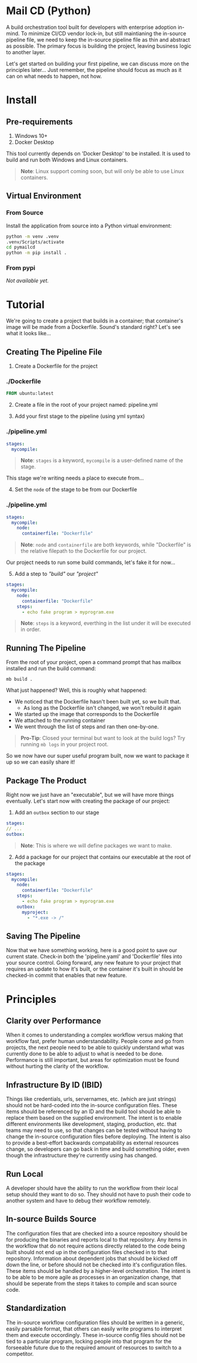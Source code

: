Mail CD (Python)
================

A build orchestration tool built for developers with enterprise adoption in-mind.
To minimize CI/CD vendor lock-in, but still maintianing the in-source pipeline file, we need to keep the in-source pipeline file as thin and abstract as possible.  The primary focus is building the project, leaving business logic to another layer.

Let's get started on building your first pipeline, we can discuss more on the principles later...
Just remember, the pipeline should focus as much as it can on what needs to happen, not how.

# Install

## Pre-requirements

1. Windows 10+
2. Docker Desktop

This tool currently depends on 'Docker Desktop' to be installed.
It is used to build and run both Windows and Linux containers.

> **Note**: Linux support coming soon, but will only be able to use Linux containers.

## Virtual Environment

### From Source

Install the application from source into a Python virtual environment:

```sh
python -m venv .venv
.venv/Scripts/activate
cd pymailcd
python -m pip install .
```

### From pypi

*Not available yet.*


# Tutorial

We're going to create a project that builds in a container; that container's image will be made from a Dockerfile.
Sound's standard right?  Let's see what it looks like...

## Creating The Pipeline File

1. Create a Dockerfile for the project

### ./Dockerfile
```Dockerfile
FROM ubuntu:latest
```

2. Create a file in the root of your project named: pipeline.yml

3. Add your first stage to the pipeline (using yml syntax)

### ./pipeline.yml
```yaml
stages:
  mycompile:
```
>**Note**: `stages` is a keyword, `mycompile` is a user-defined name of the stage.

This stage we're writing needs a place to execute from...

4. Set the `node` of the stage to be from our Dockerfile

### ./pipeline.yml
```yaml
stages:
  mycompile:
    node:
      containerfile: "Dockerfile"
```

> **Note**: `node` and `containerfile` are both keywords, while "Dockerfile" is the relative filepath to the Dockerfile for our project.

Our project needs to run some build commands, let's fake it for now...

5. Add a step to *"build"* our *"project"*

```yaml
stages:
  mycompile:
    node:
      containerfile: "Dockerfile"
    steps:
      - echo fake program > myprogram.exe
```

> **Note**: `steps` is a keyword, everthing in the list under it will be executed in order.

## Running The Pipeline

From the root of your project, open a command prompt that has mailbox installed and run the build command:

```
mb build .
```

What just happened?  Well, this is roughly what happened:

* We noticed that the Dockerfile hasn't been built yet, so we built that.
  * As long as the Dockerfile isn't changed, we won't rebuild it again
* We started up the image that corresponds to the Dockerfile
* We attached to the running container
* We went through the list of steps and ran then one-by-one.

> **Pro-Tip**: Closed your terminal but want to look at the build logs? Try running `mb logs` in your project root.

So we now have our super useful program built, now we want to package it up so we can easily share it!

## Package The Product

Right now we just have an "executable", but we will have more things eventually.  Let's start now with creating the package of our project:

1. Add an `outbox` section to our stage

```yaml
stages:
// ...
outbox:
```

> **Note**: This is where we will define packages we want to make.

2. Add a package for our project that contains our executable at the root of the package

```yaml
stages:
  mycompile:
    node:
      containerfile: "Dockerfile"
    steps:
      - echo fake program > myprogram.exe
    outbox:
      myproject:
        - "*.exe -> /"
```

## Saving The Pipeline

Now that we have something working, here is a good point to save our current state.
Check-in both the 'pipeline.yaml' and 'Dockerfile' files into your source control.
Going forward, any new feature to your project that requires an update to how it's built, or the container it's built in should be checked-in commit that enables that new feature.

# Principles

## Clarity over Performance
When it comes to understanding a complex workflow versus making that workflow fast, prefer human understandability.
People come and go from projects, the next people need to be able to quickly understand what was currently done to be able to adjust to what is needed to be done.
Performance is still important, but areas for optimization must be found without hurting the clarity of the workflow.

## Infrastructure By ID (IBID)
Things like credentials, urls, servernames, etc. (which are just strings) should not be hard-coded into the in-source configuration files.  These items should be referenced by an ID and the build tool should be able to replace them based on the supplied environment.
The intent is to enable different environments like development, staging, production, etc. that teams may need to use, so that changes can be tested without having to change the in-source configuration files before deploying.
The intent is also to provide a best-effort backwards compatability as external resources change, so developers can go back in time and build something older, even though the infrastructure they're currently using has changed.

## Run Local
A developer should have the ability to run the workflow from their local setup should they want to do so.  They should not have to push their code to another system and have to debug their workflow remotely.

## In-source Builds Source
The configuration files that are checked into a source repository should be for producing the binaries and reports local to that repository.  Any items in the workflow that do not require actions directly related to the code being built should not end up in the configuration files checked in to that repository.
Information about dependent jobs that should be kicked off down the line, or before should not be checked into it's configuration files.
These items should be handled by a higher-level orchestration.
The intent is to be able to be more agile as processes in an organization change, that should be seperate from the steps it takes to compile and scan source code.

## Standardization
The in-source workflow configuration files should be written in a generic, easily parsable format, that others can easily write programs to interpret them and execute occordingly.
These in-source config files should not be tied to a particular program, locking people into that program for the forseeable future due to the required amount of resources to switch to a competitor.
